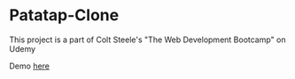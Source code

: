 # Patatap-Clone

This project is a part of Colt Steele's "The Web Development Bootcamp" on Udemy

Demo [here](https://kinjalrk2k.github.io/Patatap-Clone/)
